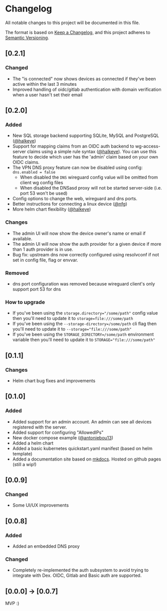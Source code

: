 # Changelog

All notable changes to this project will be documented in this file.

The format is based on [Keep a Changelog](https://keepachangelog.com/en/1.0.0/),
and this project adheres to [Semantic Versioning](https://semver.org/spec/v2.0.0.html).

## [0.2.1]

### Changed

- The "is connected" now shows devices as connected if they've been active within the last 3 minutes
- Improved handling of oidc/gitlab authentication with domain verification when a user hasn't set their email

## [0.2.0]

### Added

- New SQL storage backend supporting SQLite, MySQL and PostgreSQL ([@halkeye](https://github.com/Place1/wg-access-server/pull/37))
- Support for mapping claims from an OIDC auth backend to wg-access-server claims using a simple rule
  syntax ([@halkeye](https://github.com/Place1/wg-access-server/pull/39)). You can use this feature
  to decide which user has the 'admin' claim based on your own OIDC claims.
- The VPN DNS proxy feature can now be disabled using config: `dns.enabled = false`
  - When disabled the `DNS` wireguard config value will be omitted from client wg config files
  - When disabled the DNSasd proxy will not be started server-side (i.e. port 53 won't be used)
- Config options to change the web, wireguard and dns ports.
- Better instructions for connecting a linux device ([@nfg](https://github.com/Place1/wg-access-server/pull/38))
- More helm chart flexibility ([@halkeye](https://github.com/Place1/wg-access-server/pull/33))

### Changes

- The admin UI will now show the device owner's name or email if available.
- The admin UI will now show the auth provider for a given device if more than 1 auth provider is in use.
- Bug fix: upstream dns now correctly configured using resolvconf if not set in config file, flag or envvar.

### Removed

- dns port configuration was removed because wireguard client's only support port 53 for dns

### How to upgrade

- If you've been using the `storage.directory="/some/path"` config value then
  you'll need to update it to `storage=file:///some/path`
- If you've been using the `--storage-directory=/some/path` cli flag then
  you'll need to update it to `--storage="file:///some/path"`
- If you've been using the `STORAGE_DIRECTORY=/some/path` environment variable then
  you'll need to update it to `STORAGE="file:///some/path"`

## [0.1.1]

### Changes

- Helm chart bug fixes and improvements

## [0.1.0]

### Added

- Added support for an admin account. An admin can see all devices registered
  with the server.
- Added support for configuring "AllowedIPs"
- New docker compose example ([@antoniebou13](https://github.com/Place1/wg-access-server/pull/13))
- Added a helm chart
- Added a basic kubernetes quickstart.yaml manifest (based on helm template)
- Added a documentation site based on [mkdocs](https://www.mkdocs.org/). Hosted
  on github pages (still a wip!)

## [0.0.9]

### Changed

- Some UI/UX improvements

## [0.0.8]

### Added

- Added an embedded DNS proxy

### Changed

- Completely re-implemented the auth subsystem to avoid trying to integrate
  with Dex. OIDC, Gitlab and Basic auth are supported.

## [0.0.0] -> [0.0.7]

MVP :)
